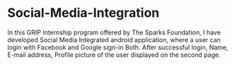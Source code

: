 # Social-Media-Integration

In this GRIP Internship program offered by The Sparks Foundation, I have developed Social Media Integrated android application, where a user can login with Facebook and Google sign-in Both. After successful login, Name, E-mail address, Profile picture of the user displayed on the second page.

